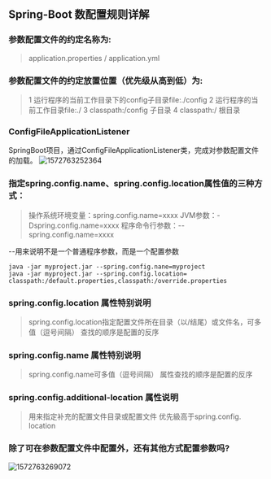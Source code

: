 ## Spring-Boot 数配置规则详解
### 参数配置文件的约定名称为:
> application.properties / application.yml

### 参数配置文件的约定放置位置（优先级从高到低）为:
>    1 运行程序的当前工作目录下的config子目录file:./config
>    2 运行程序的当前工作目录file:./
>    3 classpath:/config 子目录
>    4 classpath:/ 根目录

### ConfigFileApplicationListener
SpringBoot项目，通过ConfigFileApplicationListener类，完成对参数配置文件的加载。
![1572763252364](https://liyunhua.oss-cn-hangzhou.aliyuncs.com/blog/images/study/springboot/1572763252364.png)

### 指定spring.config.name、spring.config.location属性值的三种方式：
> 操作系统环境变量：spring.config.name=xxxx 
> JVM参数：-Dspring.config.name=xxxx 
> 程序命令行参数：--spring.config.name=xxxx    

--用来说明不是一个普通程序参数，而是一个配置参数

```shell
java -jar myproject.jar --spring.config.nane=myproject
java -jar myproject.jar --spring.config.location=
classpath:/default.properties,classpath:/override.properties
```

### spring.config.location 属性特别说明
> spring.config.location指定配置文件所在目录（以/结尾）或文件名，可多值（逗号间隔）
> 查找的顺序是配置的反序

### spring.config.name 属性特别说明
> spring.config.name可多值（逗号间隔）
> 属性查找的顺序是配置的反序

### spring.config.additional-location 属性说明
>用来指定补充的配置文件目录或配置文件
>优先級高于spring.config. location

### 除了可在参数配置文件中配置外，还有其他方式配置参数吗?
![1572763269072](https://liyunhua.oss-cn-hangzhou.aliyuncs.com/blog/images/study/springboot/1572763269072.png)